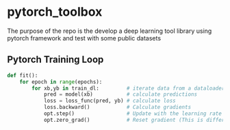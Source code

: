 # pytorch_toolbox

The purpose of the repo is the develop a deep learning tool library using pytorch framework and test with some public datasets


## Pytorch Training Loop

```python
def fit():
    for epoch in range(epochs):
        for xb,yb in train_dl:         # iterate data from a dataloader (mini-batchs)
            pred = model(xb)           # calculate predictions
            loss = loss_func(pred, yb) # calculate loss
            loss.backward()            # Calculate gradients
            opt.step()                 # Update with the learning rate
            opt.zero_grad()            # Reset gradient (This is different from tensorflow)
```